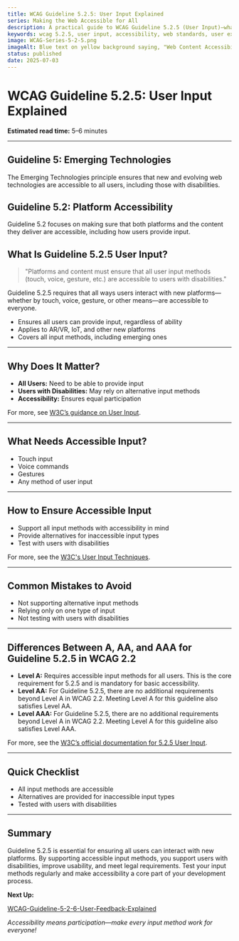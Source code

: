 ```yaml
---
title: WCAG Guideline 5.2.5: User Input Explained
series: Making the Web Accessible for All
description: A practical guide to WCAG Guideline 5.2.5 (User Input)—what it means, why it matters, and how to ensure user input is accessible on new and emerging platforms.
keywords: wcag 5.2.5, user input, accessibility, web standards, user experience, emerging technologies
image: WCAG-Series-5-2-5.png
imageAlt: Blue text on yellow background saying, "Web Content Accessibiilty Guiedlines (WCAG) 5.2.5 Explained, User Input"
status: published
date: 2025-07-03
---
```


# **WCAG Guideline 5.2.5: User Input Explained**

**Estimated read time:** 5–6 minutes

---

## **Guideline 5: Emerging Technologies**

The Emerging Technologies principle ensures that new and evolving web technologies are accessible to all users, including those with disabilities.

## **Guideline 5.2: Platform Accessibility**

Guideline 5.2 focuses on making sure that both platforms and the content they deliver are accessible, including how users provide input.

## **What Is Guideline 5.2.5 User Input?**

<!-- [Illustration: User entering information on a futuristic device with accessibility icons] -->

> "Platforms and content must ensure that all user input methods (touch, voice, gesture, etc.) are accessible to users with disabilities."

Guideline 5.2.5 requires that all ways users interact with new platforms—whether by touch, voice, gesture, or other means—are accessible to everyone.

- Ensures all users can provide input, regardless of ability
- Applies to AR/VR, IoT, and other new platforms
- Covers all input methods, including emerging ones

---

## **Why Does It Matter?**

<!-- [Infographic: User entering information on a futuristic device with accessibility icons] -->

- **All Users:** Need to be able to provide input
- **Users with Disabilities:** May rely on alternative input methods
- **Accessibility:** Ensures equal participation

For more, see [W3C’s guidance on User Input](https://www.w3.org/WAI/standards-guidelines/wcag/new-in-22/).

---

## **What Needs Accessible Input?**

<!-- [Grid: Touch, voice, gesture, and other input methods] -->

- Touch input
- Voice commands
- Gestures
- Any method of user input

---

## **How to Ensure Accessible Input**

<!-- [Side-by-side: Good example (accessible input) vs. Bad example (inaccessible input)] -->

- Support all input methods with accessibility in mind
- Provide alternatives for inaccessible input types
- Test with users with disabilities

For more, see the [W3C's User Input Techniques](https://www.w3.org/WAI/standards-guidelines/wcag/new-in-22/).

---

## **Common Mistakes to Avoid**

<!-- [Do/Don't graphic: Left side with accessible input, right side with inaccessible input] -->

- Not supporting alternative input methods
- Relying only on one type of input
- Not testing with users with disabilities

---

## **Differences Between A, AA, and AAA for Guideline 5.2.5 in WCAG 2.2**

<!-- [Infographic: Three columns labeled A, AA, AAA with example requirements for each] -->

- **Level A:** Requires accessible input methods for all users. This is the core requirement for 5.2.5 and is mandatory for basic accessibility.
- **Level AA:** For Guideline 5.2.5, there are no additional requirements beyond Level A in WCAG 2.2. Meeting Level A for this guideline also satisfies Level AA.
- **Level AAA:** For Guideline 5.2.5, there are no additional requirements beyond Level A in WCAG 2.2. Meeting Level A for this guideline also satisfies Level AAA.

For more, see the [W3C’s official documentation for 5.2.5 User Input](https://www.w3.org/WAI/standards-guidelines/wcag/new-in-22/).

---

## **Quick Checklist**

<!-- [Checklist graphic: Icons for each item (input, accessibility, testing, etc.)] -->

- All input methods are accessible
- Alternatives are provided for inaccessible input types
- Tested with users with disabilities

---

## **Summary**

<!-- [Illustration: User entering information on a futuristic device with accessibility icons] -->

Guideline 5.2.5 is essential for ensuring all users can interact with new platforms. By supporting accessible input methods, you support users with disabilities, improve usability, and meet legal requirements. Test your input methods regularly and make accessibility a core part of your development process.

**Next Up:**

[WCAG-Guideline-5-2-6-User-Feedback-Explained](WCAG-Guideline-5-2-6-User-Feedback-Explained)

*Accessibility means participation—make every input method work for everyone!*
